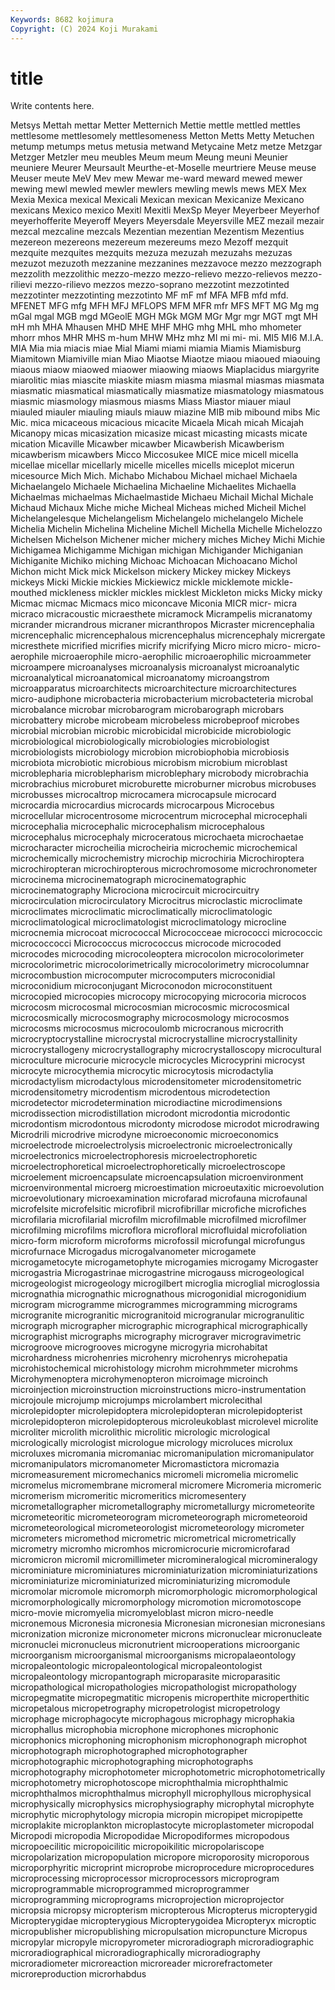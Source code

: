 ```yaml
---
Keywords: 8682 kojimura
Copyright: (C) 2024 Koji Murakami
---
```


# title

Write contents here.



Metsys Mettah mettar Metter Metternich Mettie mettle mettled mettles mettlesome
mettlesomely mettlesomeness Metton Metts Metty Metuchen metump metumps metus metusia
metwand Metycaine Metz metze Metzgar Metzger Metzler meu meubles Meum
meum Meung meuni Meunier meuniere Meurer Meursault Meurthe-et-Moselle meurtriere Meuse
meuse Meuser meute MeV Mev mew Mewar me-ward meward mewed
mewer mewing mewl mewled mewler mewlers mewling mewls mews MEX
Mex Mexia Mexica mexical Mexicali Mexican mexican Mexicanize Mexicano mexicans
Mexico mexico Mexitl Mexitli MexSp Meyer Meyerbeer Meyerhof meyerhofferite Meyeroff
Meyers Meyersdale Meyersville MEZ mezail mezair mezcal mezcaline mezcals Mezentian
mezentian Mezentism Mezentius mezereon mezereons mezereum mezereums mezo Mezoff mezquit
mezquite mezquites mezquits mezuza mezuzah mezuzahs mezuzas mezuzot mezuzoth mezzanine
mezzanines mezzavoce mezzo mezzograph mezzolith mezzolithic mezzo-mezzo mezzo-relievo mezzo-relievos mezzo-rilievi
mezzo-rilievo mezzos mezzo-soprano mezzotint mezzotinted mezzotinter mezzotinting mezzotinto MF mF
mf MFA MFB mfd mfd. MFENET MFG mfg MFH MFJ
MFLOPS MFM MFR mfr MFS MFT MG Mg mg mGal
mgal MGB mgd MGeolE MGH MGk MGM MGr Mgr mgr
MGT mgt MH mH mh MHA Mhausen MHD MHE MHF
MHG mhg MHL mho mhometer mhorr mhos MHR MHS m-hum
MHW MHz mhz MI mi mi- mi. MI5 MI6 M.I.A.
MIA Mia mia miacis miae Mial Miami miami miamia Miamis
Miamisburg Miamitown Miamiville mian Miao Miaotse Miaotze miaou miaoued miaouing
miaous miaow miaowed miaower miaowing miaows Miaplacidus miargyrite miarolitic mias
miascite miaskite miasm miasma miasmal miasmas miasmata miasmatic miasmatical miasmatically
miasmatize miasmatology miasmatous miasmic miasmology miasmous miasms Miass Miastor miauer
miaul miauled miauler miauling miauls miauw miazine MIB mib mibound
mibs Mic Mic. mica micaceous micacious micacite Micaela Micah micah
Micajah Micanopy micas micasization micasize micast micasting micasts micate mication
Micaville Micawber micawber Micawberish Micawberism micawberism micawbers Micco Miccosukee MICE
mice micell micella micellae micellar micellarly micelle micelles micells miceplot
micerun micesource Mich Mich. Michabo Michabou Michael michael Michaela Michaelangelo
Michaele Michaelina Michaeline Michaelites Michaella Michaelmas michaelmas Michaelmastide Michaeu Michail
Michal Michale Michaud Michaux Miche miche Micheal Micheas miched Micheil
Michel Michelangelesque Michelangelism Michelangelo michelangelo Michele Michelia Michelin Michelina Micheline
Michell Michella Michelle Michelozzo Michelsen Michelson Michener micher michery miches
Michey Michi Michie Michigamea Michigamme Michigan michigan Michigander Michiganian Michiganite
Michiko miching Michoac Michoacan Michoacano Michol Michon micht Mick mick
Mickelson mickery Mickey mickey Mickeys mickeys Micki Mickie mickies Mickiewicz
mickle micklemote mickle-mouthed mickleness mickler mickles micklest Mickleton micks Micky
micky Micmac micmac Micmacs mico miconcave Miconia MICR micr- micra
micraco micracoustic micraesthete micramock Micrampelis micranatomy micrander micrandrous micraner micranthropos
Micraster micrencephalia micrencephalic micrencephalous micrencephalus micrencephaly micrergate micresthete micrified micrifies
micrify micrifying Micro micro micro- micro-aerophile microaerophile micro-aerophilic microaerophilic microammeter
microampere microanalyses microanalysis microanalyst microanalytic microanalytical microanatomical microanatomy microangstrom microapparatus
microarchitects microarchitecture microarchitectures micro-audiphone microbacteria microbacterium microbacteteria microbal microbalance microbar
microbarogram microbarograph microbars microbattery microbe microbeam microbeless microbeproof microbes microbial
microbian microbic microbicidal microbicide microbiologic microbiological microbiologically microbiologies microbiologist microbiologists
microbiology microbion microbiophobia microbiosis microbiota microbiotic microbious microbism microbium microblast
microblepharia microblepharism microblephary microbody microbrachia microbrachius microburet microburette microburner microbus
microbuses microbusses microcaltrop microcamera microcapsule microcard microcardia microcardius microcards microcarpous
Microcebus microcellular microcentrosome microcentrum microcephal microcephali microcephalia microcephalic microcephalism microcephalous
microcephalus microcephaly microceratous microchaeta microchaetae microcharacter microcheilia microcheiria microchemic microchemical
microchemically microchemistry microchip microchiria Microchiroptera microchiropteran microchiropterous microchromosome microchronometer microcinema
microcinematograph microcinematographic microcinematography Microciona microcircuit microcircuitry microcirculation microcirculatory Microcitrus microclastic
microclimate microclimates microclimatic microclimatically microclimatologic microclimatological microclimatologist microclimatology microcline microcnemia
microcoat micrococcal Micrococceae micrococci micrococcic micrococcocci Micrococcus micrococcus microcode microcoded
microcodes microcoding microcoleoptera microcolon microcolorimeter microcolorimetric microcolorimetrically microcolorimetry microcolumnar microcombustion
microcomputer microcomputers microconidial microconidium microconjugant Microconodon microconstituent microcopied microcopies microcopy
microcopying microcoria microcos microcosm microcosmal microcosmian microcosmic microcosmical microcosmically microcosmography
microcosmology microcosmos microcosms microcosmus microcoulomb microcranous microcrith microcryptocrystalline microcrystal microcrystalline
microcrystallinity microcrystallogeny microcrystallography microcrystalloscopy microcultural microculture microcurie microcycle microcycles Microcyprini
microcyst microcyte microcythemia microcytic microcytosis microdactylia microdactylism microdactylous microdensitometer microdensitometric
microdensitometry microdentism microdentous microdetection microdetector microdetermination microdiactine microdimensions microdissection microdistillation
microdont microdontia microdontic microdontism microdontous microdonty microdose microdot microdrawing Microdrili
microdrive microdyne microeconomic microeconomics microelectrode microelectrolysis microelectronic microelectronically microelectronics microelectrophoresis
microelectrophoretic microelectrophoretical microelectrophoretically microelectroscope microelement microencapsulate microencapsulation microenvironment microenvironmental microerg
microestimation microeutaxitic microevolution microevolutionary microexamination microfarad microfauna microfaunal microfelsite microfelsitic
microfibril microfibrillar microfiche microfiches microfilaria microfilarial microfilm microfilmable microfilmed microfilmer
microfilming microfilms microflora microfloral microfluidal microfoliation micro-form microform microforms microfossil
microfungal microfungus microfurnace Microgadus microgalvanometer microgamete microgametocyte microgametophyte microgamies microgamy
Microgaster microgastria Microgastrinae microgastrine microgauss microgeological microgeologist microgeology microgilbert microglia
microglial microglossia micrognathia micrognathic micrognathous microgonidial microgonidium microgram microgramme microgrammes
microgramming micrograms microgranite microgranitic microgranitoid microgranular microgranulitic micrograph micrographer micrographic
micrographical micrographically micrographist micrographs micrography micrograver microgravimetric microgroove microgrooves microgyne
microgyria microhabitat microhardness microhenries microhenry microhenrys microhepatia microhistochemical microhistology microhm
microhmmeter microhms Microhymenoptera microhymenopteron microimage microinch microinjection microinstruction microinstructions micro-instrumentation
microjoule microjump microjumps microlambert microlecithal microlepidopter microlepidoptera microlepidopteran microlepidopterist microlepidopteron
microlepidopterous microleukoblast microlevel microlite microliter microlith microlithic microlitic micrologic micrological
micrologically micrologist micrologue micrology microluces microlux microluxes micromania micromaniac micromanipulation
micromanipulator micromanipulators micromanometer Micromastictora micromazia micromeasurement micromechanics micromeli micromelia micromelic
micromelus micromembrane micromeral micromere Micromeria micromeric micromerism micromeritic micromeritics micromesentery
micrometallographer micrometallography micrometallurgy micrometeorite micrometeoritic micrometeorogram micrometeorograph micrometeoroid micrometeorological micrometeorologist
micrometeorology micrometer micrometers micromethod micrometric micrometrical micrometrically micrometry micromho micromhos
micromicrocurie micromicrofarad micromicron micromil micromillimeter micromineralogical micromineralogy microminiature microminiatures microminiaturization
microminiaturizations microminiaturize microminiaturized microminiaturizing micromodule micromolar micromole micromorph micromorphologic micromorphological
micromorphologically micromorphology micromotion micromotoscope micro-movie micromyelia micromyeloblast micron micro-needle micronemous
Micronesia micronesia Micronesian micronesian micronesians micronization micronize micronometer microns micronuclear
micronucleate micronuclei micronucleus micronutrient microoperations microorganic microorganism microorganismal microorganisms micropalaeontology
micropaleontologic micropaleontological micropaleontologist micropaleontology micropantograph microparasite microparasitic micropathological micropathologies micropathologist
micropathology micropegmatite micropegmatitic micropenis microperthite microperthitic micropetalous micropetrography micropetrologist micropetrology
microphage microphagocyte microphagous microphagy microphakia microphallus microphobia microphone microphones microphonic
microphonics microphoning microphonism microphonograph microphot microphotograph microphotographed microphotographer microphotographic microphotographing
microphotographs microphotography microphotometer microphotometric microphotometrically microphotometry microphotoscope microphthalmia microphthalmic microphthalmos
microphthalmus microphyll microphyllous microphysical microphysically microphysics microphysiography microphytal microphyte microphytic
microphytology micropia micropin micropipet micropipette microplakite microplankton microplastocyte microplastometer micropodal
Micropodi micropodia Micropodidae Micropodiformes micropodous micropoecilitic micropoicilitic micropoikilitic micropolariscope micropolarization
micropopulation micropore microporosity microporous microporphyritic microprint microprobe microprocedure microprocedures microprocessing
microprocessor microprocessors microprogram microprogrammable microprogrammed microprogrammer microprogramming microprograms microprojection microprojector
micropsia micropsy micropterism micropterous Micropterus micropterygid Micropterygidae micropterygious Micropterygoidea Micropteryx
microptic micropublisher micropublishing micropulsation micropuncture Micropus micropylar micropyle micropyrometer microradiograph
microradiographic microradiographical microradiographically microradiography microradiometer microreaction microreader microrefractometer microreproduction microrhabdus
